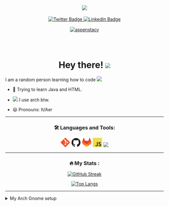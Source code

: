 <div id="header" align="center">
  <img src="http://www.gifsde.com/uploads/4d9728_asciianimator_14.gif" width="200"/>
</div>

<div align="center">
  <img src="https://komarev.com/ghpvc/?username=aspen-arch&style=flat-square&color=blue" alt=""/>
  </div>
  
  <div id="badges" align="center">
   <a href="https://twitter.com/aspen_stacy">
    <img src="https://img.shields.io/badge/Twitter-blue?style=for-the-badge&logo=twitter&logoColor=white" alt="Twitter Badge"/>
  <a href="https://www.linkedin.com/in/aspen-stacy-1a689a262/"> 
    <img src="https://img.shields.io/badge/LinkedIn-blue?style=for-the-badge&logo=linkedin&logoColor=white" alt="LinkedIn Badge"/>
  </a>
  </div>
  
  <div id="support me" align="center">
<p><a href="https://www.buymeacoffee.com/aspenstacy0"> <img align="center" src="https://cdn.buymeacoffee.com/buttons/v2/default-yellow.png" height="50" width="210" alt="aspenstacy" /></a></p><br><br>
    </div>

  <div id="heythere" align="center">
  <h1>
  Hey there!
  <img src="https://media.giphy.com/media/hvRJCLFzcasrR4ia7z/giphy.gif" width="30px"/>
</h1>
    
  <div id="aboutme" align="left">
  
  I am a random person learning how to code <img src="https://media.giphy.com/media/WUlplcMpOCEmTGBtBW/giphy.gif" width="30">

- :seedling: Trying to learn Java and HTML.

- <img src="http://www.osboxes.org/wp-content/uploads/photo-gallery/post_logos/Archlinux-logo.png" width="15"> I use arch btw.
      
- :smiley: Pronouns: It/Aer
  </div>
    
    ---

### :hammer_and_wrench: Languages and Tools: 
  <div>
      <img src="https://github.com/devicons/devicon/blob/master/icons/git/git-original.svg" width="30">
      <img src="https://github.com/devicons/devicon/blob/master/icons/github/github-original.svg" width="30">
      <img src="https://github.com/devicons/devicon/blob/master/icons/gitlab/gitlab-original.svg" width="30">
      <img src="https://github.com/devicons/devicon/blob/master/icons/javascript/javascript-original.svg" width="30">
      <img src="https://cdn0.iconfinder.com/data/icons/social-network-9/50/22-1024.png" width="35">
  </div>
  
  ---

### :fire: My Stats :
  [![GitHub Streak](http://github-readme-streak-stats.herokuapp.com?user=aspen-arch&theme=dark&background=000000)](https://git.io/streak-stats)
  
  [![Top Langs](https://github-readme-stats.vercel.app/api/top-langs/?username=aspen-arch&layout=compact&theme=vision-friendly-dark)](https://github.com/anuraghazra/github-readme-stats)
    
---
 
<div id="gnomesetup" align="left">
<details>
<summary>My Arch Gnome setup</summary>
<br>
 <img src="https://github.com/aspen-arch/aspen-arch/blob/main/Screenshots/Screenshot%20from%202023-01-18%2020-15-22.png" width="500">
 <img src="https://github.com/aspen-arch/aspen-arch/blob/main/Screenshots/Screenshot%20from%202023-01-18%2020-28-47.png" width="500">
</details>
    </div>

